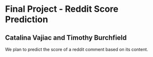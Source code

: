 # Final Project - Reddit Score Prediction

## Catalina Vajiac and Timothy Burchfield

We plan to predict the score of a reddit comment based on its content.
